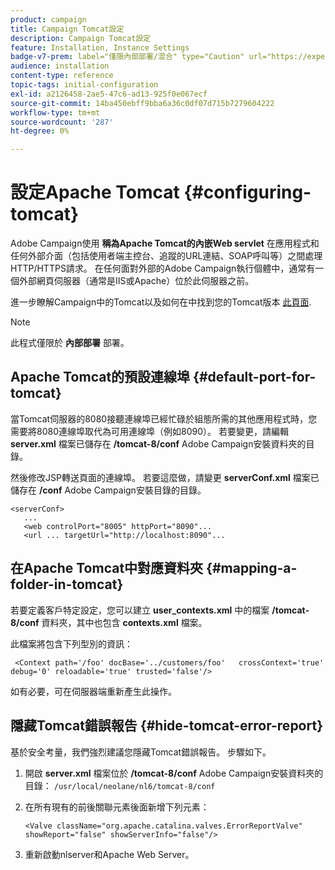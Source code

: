 ```yaml
---
product: campaign
title: Campaign Tomcat設定
description: Campaign Tomcat設定
feature: Installation, Instance Settings
badge-v7-prem: label="僅限內部部署/混合" type="Caution" url="https://experienceleague.adobe.com/docs/campaign-classic/using/installing-campaign-classic/architecture-and-hosting-models/hosting-models-lp/hosting-models.html?lang=zh-Hant" tooltip="僅適用於內部部署和混合部署"
audience: installation
content-type: reference
topic-tags: initial-configuration
exl-id: a2126458-2ae5-47c6-ad13-925f0e067ecf
source-git-commit: 14ba450ebff9bba6a36c0df07d715b7279604222
workflow-type: tm+mt
source-wordcount: '287'
ht-degree: 0%

---
```


# 設定Apache Tomcat {#configuring-tomcat}



Adobe Campaign使用 **稱為Apache Tomcat的內嵌Web servlet** 在應用程式和任何外部介面（包括使用者端主控台、追蹤的URL連結、SOAP呼叫等）之間處理HTTP/HTTPS請求。 在任何面對外部的Adobe Campaign執行個體中，通常有一個外部網頁伺服器（通常是IIS或Apache）位於此伺服器之前。

進一步瞭解Campaign中的Tomcat以及如何在中找到您的Tomcat版本 [此頁面](../../production/using/locate-tomcat-version.md).

>[!NOTE]
>
>此程式僅限於 **內部部署** 部署。
>

## Apache Tomcat的預設連線埠 {#default-port-for-tomcat}

當Tomcat伺服器的8080接聽連線埠已經忙碌於組態所需的其他應用程式時，您需要將8080連線埠取代為可用連線埠（例如8090）。 若要變更，請編輯 **server.xml** 檔案已儲存在 **/tomcat-8/conf** Adobe Campaign安裝資料夾的目錄。

然後修改JSP轉送頁面的連線埠。 若要這麼做，請變更 **serverConf.xml** 檔案已儲存在 **/conf** Adobe Campaign安裝目錄的目錄。

```
<serverConf>
   ...
   <web controlPort="8005" httpPort="8090"...
   <url ... targetUrl="http://localhost:8090"...
```

## 在Apache Tomcat中對應資料夾 {#mapping-a-folder-in-tomcat}

若要定義客戶特定設定，您可以建立 **user_contexts.xml** 中的檔案 **/tomcat-8/conf** 資料夾，其中也包含 **contexts.xml** 檔案。

此檔案將包含下列型別的資訊：

```
 <Context path='/foo' docBase='../customers/foo'   crossContext='true' debug='0' reloadable='true' trusted='false'/>
```

如有必要，可在伺服器端重新產生此操作。

## 隱藏Tomcat錯誤報告 {#hide-tomcat-error-report}

基於安全考量，我們強烈建議您隱藏Tomcat錯誤報告。 步驟如下。

1. 開啟 **server.xml** 檔案位於 **/tomcat-8/conf** Adobe Campaign安裝資料夾的目錄：  `/usr/local/neolane/nl6/tomcat-8/conf`
1. 在所有現有的前後關聯元素後面新增下列元素：

   ```
   <Valve className="org.apache.catalina.valves.ErrorReportValve" showReport="false" showServerInfo="false"/>
   ```

1. 重新啟動nlserver和Apache Web Server。
